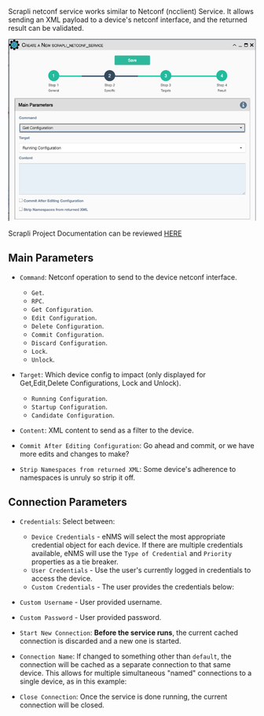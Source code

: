 Scrapli netconf service works similar to Netconf (ncclient) Service. It allows
sending an XML payload to a device's netconf interface, and the returned
result can be validated.

![Scrapli Netconf Service](../../_static/automation/builtin_service_types/scrapli_netconf.png)

Scrapli Project Documentation can be reviewed
[HERE](https://carlmontanari.github.io/scrapli/user_guide/project_details/)

## Main Parameters

- `Command`: Netconf operation to send to the device netconf interface.

    - `Get`.
    - `RPC`.
    - `Get Configuration`.
    - `Edit Configuration`.
    - `Delete Configuration`.
    - `Commit Configuration`.
    - `Discard Configuration`.
    - `Lock`.
    - `Unlock`.

- `Target`: Which device config to impact (only displayed for Get,Edit,Delete
  Configurations, Lock and Unlock).

    - `Running Configuration`.
    - `Startup Configuration`.
    - `Candidate Configuration`.

- `Content`: XML content to send as a filter to the device.

- `Commit After Editing Configuration`: Go ahead and commit, or we have more 
  edits and changes to make?

- `Strip Namespaces from returned XML`: Some device's adherence to namespaces
  is unruly so strip it off. 

## Connection Parameters

- `Credentials`: Select between:
    - `Device Credentials` - eNMS will select the most appropriate credential
      object for each device. If there are multiple credentials available, eNMS
      will use the `Type of Credential` and `Priority` properties as a tie
      breaker.
    - `User Credentials` - Use the user's currently logged in credentials to
      access the device.
    - `Custom Credentials` - The user provides the credentials below:

- `Custom Username` - User provided username.

- `Custom Password` - User provided password.

- `Start New Connection`: **Before the service runs**, the current
  cached connection is discarded and a new one is started.
    
- `Connection Name`: If changed to something other than `default`, the
  connection will be cached as a separate connection to that same device.
  This allows for multiple simultaneous "named" connections to a single
  device, as in this example:
    
- `Close Connection`: Once the service is done running, the current
  connection will be closed.
